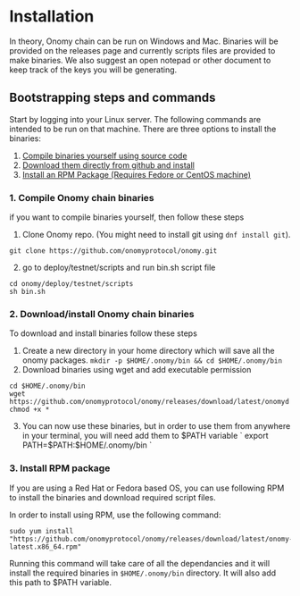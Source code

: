 # Installation

In theory, Onomy chain can be run on Windows and Mac. Binaries will be provided on the releases page and currently
scripts files are provided to make binaries. We also suggest an open notepad or other document to keep track of the keys
you will be generating.

## Bootstrapping steps and commands

Start by logging into your Linux server. The following commands are intended to be run on that machine. There
are three options to install the binaries:

1. [Compile binaries yourself using source code](#compileInstall)
2. [Download them directly from github and install](#downloadInstall)
3. [Install an RPM Package (Requires Fedore or CentOS machine)](#rpmInstall)

### <a name="compileInstall"></a> 1. Compile Onomy chain binaries

if you want to compile binaries yourself, then follow these steps

1. Clone Onomy repo. (You might need to install git using `dnf install git`).

```
git clone https://github.com/onomyprotocol/onomy.git
```

2. go to deploy/testnet/scripts and run bin.sh script file

```
cd onomy/deploy/testnet/scripts
sh bin.sh
```

### <a name="downloadInstall"></a> 2. Download/install Onomy chain binaries

To download and install binaries follow these steps

1. Create a new directory in your home directory which will save all the onomy
   packages. `mkdir -p $HOME/.onomy/bin && cd $HOME/.onomy/bin`
2. Download binaries using wget and add executable permission

```
cd $HOME/.onomy/bin
wget https://github.com/onomyprotocol/onomy/releases/download/latest/onomyd
chmod +x *
```

3. You can now use these binaries, but in order to use them from anywhere in your terminal, you will need add them to
   $PATH variable
   `
   export PATH=$PATH:$HOME/.onomy/bin
   `

### <a name="rpmInstall"></a> 3. Install RPM package

If you are using a Red Hat or Fedora based OS, you can use following RPM to install the binaries and download required
script files.

In order to install using RPM, use the following command:

```
sudo yum install "https://github.com/onomyprotocol/onomy/releases/download/latest/onomy-latest.x86_64.rpm"
```

Running this command will take care of all the dependancies and it will install the required binaries
in `$HOME/.onomy/bin` directory. It will also add this path to $PATH variable.
